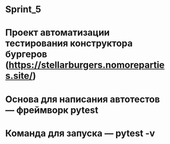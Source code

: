 # Sprint_5  
# Проект автоматизации тестирования конструктора бургеров (https://stellarburgers.nomoreparties.site/)  
# Основа для написания автотестов — фреймворк pytest  
# Команда для запуска — pytest -v  
